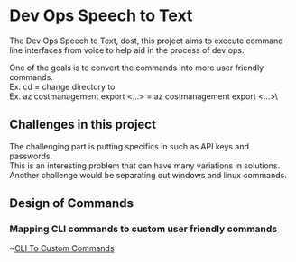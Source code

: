 # Dev Ops Speech to Text

The Dev Ops Speech to Text, dost, this project aims to execute command line interfaces from voice to help aid in the process of dev ops.

One of the goals is to convert the commands into more user friendly commands.\
Ex. cd <FOLDER> = change directory to <FOLDER>\
Ex. az costmanagement export <...> = az costmanagement export <...>\

## Challenges in this project
The challenging part is putting specifics in such as API keys and passwords.\
This is an interesting problem that can have many variations in solutions.\
Another challenge would be separating out windows and linux commands.

## Design of Commands
### Mapping CLI commands to custom user friendly commands
~[CLI To Custom Commands](Resources/systemdesign01.png)
